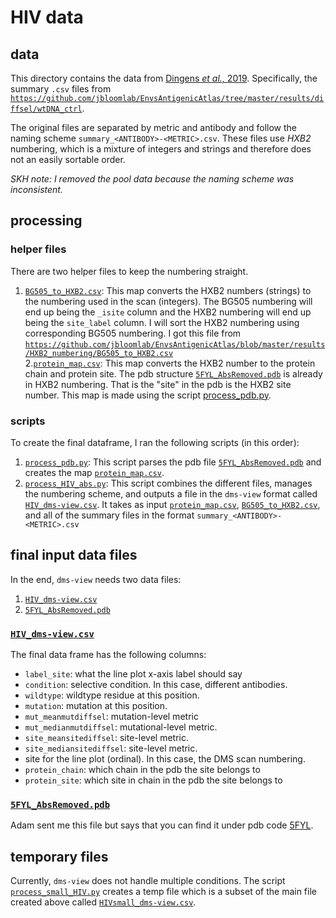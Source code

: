 # HIV data

## data
This directory contains the data from [Dingens *et al.,* 2019](https://github.com/jbloomlab/EnvsAntigenicAtlas).
Specifically, the summary `.csv` files from [`https://github.com/jbloomlab/EnvsAntigenicAtlas/tree/master/results/diffsel/wtDNA_ctrl`](https://github.com/jbloomlab/EnvsAntigenicAtlas/tree/master/results/diffsel/wtDNA_ctrl).

The original files are separated by metric and antibody and follow the naming scheme `summary_<ANTIBODY>-<METRIC>.csv`.
These files use *HXB2* numbering, which is a mixture of integers and strings and therefore does not an easily sortable order.  

*SKH note: I removed the pool data because the naming scheme was inconsistent.*

## processing

### helper files

There are two helper files to keep the numbering straight.  
1. [`BG505_to_HXB2.csv`](BG505_to_HXB2.csv): This map converts the HXB2 numbers (strings) to the numbering used in the scan (integers). The BG505 numbering will end up being the `_isite` column and the HXB2 numbering will end up being the `site_label` column. I will sort the HXB2 numbering using corresponding BG505 numbering. I got this file from [`https://github.com/jbloomlab/EnvsAntigenicAtlas/blob/master/results/HXB2_numbering/BG505_to_HXB2.csv`](https://github.com/jbloomlab/EnvsAntigenicAtlas/blob/master/results/HXB2_numbering/BG505_to_HXB2.csv)  
2.[`protein_map.csv`](protein_map.csv): This map converts the HXB2 number to the protein chain and protein site. The pdb structure [`5FYL_AbsRemoved.pdb`](5FYL_AbsRemoved.pdb) is already in HXB2 numbering. That is the "site" in the pdb is the HXB2 site number. This map is made using the script [process_pdb.py](process_pdb.py).

### scripts

To create the final dataframe, I ran the following scripts (in this order):

1. [`process_pdb.py`](process_pdb.py): This script parses the pdb file [`5FYL_AbsRemoved.pdb`](5FYL_AbsRemoved.pdb) and creates the map [`protein_map.csv`](protein_map.csv).
2. [`process_HIV_abs.py`](process_HIV_abs.py): This script combines the different files, manages the numbering scheme, and outputs a file in the `dms-view` format called [`HIV_dms-view.csv`](HIV_dms-view.csv). It takes as input [`protein_map.csv`](protein_map.csv), [`BG505_to_HXB2.csv`](BG505_to_HXB2.csv), and all of the summary files in the format `summary_<ANTIBODY>-<METRIC>.csv`

## final input data files

In the end, `dms-view` needs two data files:  
1. [`HIV_dms-view.csv`](HIV_dms-view.csv)  
2. [`5FYL_AbsRemoved.pdb`](5FYL_AbsRemoved.pdb)

### [`HIV_dms-view.csv`](HIV_dms-view.csv)  
The final data frame has the following columns:  

* `label_site`: what the line plot x-axis label should say
* `condition`: selective condition. In this case, different antibodies.  
* `wildtype`:  wildtype residue at this position.  
* `mutation`: mutation at this position.  
* `mut_meanmutdiffsel`: mutation-level metric  
* `mut_medianmutdiffsel`: mutational-level metric.  
* `site_meansitediffsel`: site-level metric.
* `site_mediansitediffsel`: site-level metric.   
* site for the line plot (ordinal). In this case, the DMS scan numbering.  
* `protein_chain`: which chain in the pdb the site belongs to
* `protein_site`: which site in chain in the pdb the site belongs to

### [`5FYL_AbsRemoved.pdb`](5FYL_AbsRemoved.pdb)
Adam sent me this file but says that you can find it under pdb code [5FYL](https://www.rcsb.org/structure/5fyl).


## temporary files
Currently, `dms-view` does not handle multiple conditions.
The script [`process_small_HIV.py`](process_small_HIV.py) creates a temp file which is a subset of the main file created above called [`HIVsmall_dms-view.csv`](HIVsmall_dms-view.csv).
